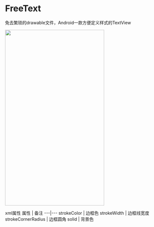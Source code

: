 # FreeText
免去繁琐的drawable文件，Android一款方便定义样式的TextView 


<img src="https://note.youdao.com/yws/api/personal/file/f2c0e81b6221950d2c8d66dfc12ec916?method=download&shareKey=c969dc977acaef438e121b8c8896ad94" height="576" width="324" >


xml属性
属性 | 备注
---|---
strokeColor | 边框色
strokeWidth | 边框线宽度
strokeCornerRadius | 边框圆角
solid | 背景色

